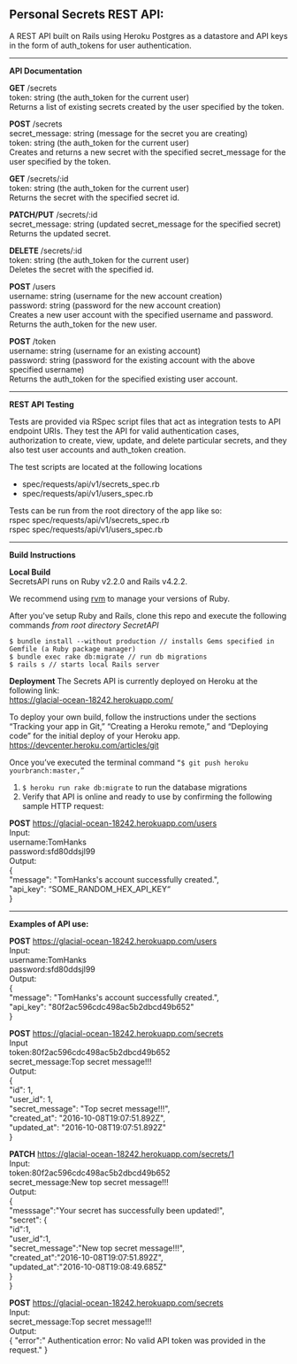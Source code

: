 Personal Secrets REST API:
--------------------------
 A REST API built on Rails using Heroku Postgres as a datastore and API keys in the form of auth_tokens for user authentication.


----------


**API Documentation**

**GET**    /secrets <br />
token: string (the auth_token for the current user)<br />
Returns a list of existing secrets created by the user specified by the token.<br />

**POST**   /secrets<br />
secret_message: string (message for the secret you are creating)<br />
token: string (the auth_token for the current user)<br />
Creates and returns a new secret with the specified secret_message for the user specified by the token.
      
**GET**    /secrets/:id<br />
token: string (the auth_token for the current user)<br />
Returns the secret with the specified secret id.

**PATCH/PUT**  /secrets/:id  <br />
secret_message: string (updated secret_message for the specified secret)<br />
Returns the updated secret.

**DELETE** /secrets/:id<br />
token: string (the auth_token for the current user)<br />
Deletes the secret with the specified id.

**POST**   /users<br />
username: string (username for the new account creation)<br />
password: string (password for the new account creation)<br />
Creates a new user account with the specified username and password.<br />
Returns the auth_token for the new user.

**POST**   /token      <br />
username: string (username for an existing account)<br />
password: string (password for the existing account with the above specified username)<br />
Returns the auth_token for the specified existing user account.


----------

**REST API Testing**

Tests are provided via RSpec script files that act as integration tests to API endpoint URIs. They test the API for valid authentication cases, authorization to create, view, update, and delete particular secrets, and they also test user accounts and auth_token creation.

The test scripts are located at the following locations<br />
- spec/requests/api/v1/secrets_spec.rb <br />
- spec/requests/api/v1/users_spec.rb <br />

Tests can be run from the root directory of the app like so:<br />
rspec spec/requests/api/v1/secrets_spec.rb <br />
rspec spec/requests/api/v1/users_spec.rb <br />


----------

**Build Instructions**

**Local Build**<br />
SecretsAPI runs on Ruby v2.2.0 and Rails v4.2.2.<br />

We recommend using [rvm](https://rvm.io/) to manage your versions of Ruby.<br />

After you've setup Ruby and Rails, clone this repo and execute the following commands *from root directory SecretAPI*<br />

    $ bundle install --without production // installs Gems specified in Gemfile (a Ruby package manager)
	$ bundle exec rake db:migrate // run db migrations
	$ rails s // starts local Rails server

**Deployment** 
The Secrets API is currently deployed on Heroku at the following link:<br />
https://glacial-ocean-18242.herokuapp.com/

To deploy your own build, follow the instructions under the sections <br />
“Tracking your app in Git,” “Creating a Heroku remote,” and “Deploying code” for the initial deploy of your Heroku app.<br />
https://devcenter.heroku.com/articles/git

Once you’ve executed the terminal command `“$ git push heroku yourbranch:master,”`<br />
1. `$ heroku run rake db:migrate` to run the database migrations <br />
2. Verify that API is online and ready to use by confirming the following sample HTTP request:

**POST** https://glacial-ocean-18242.herokuapp.com/users<br />
Input:<br />
username:TomHanks<br />
password:sfd80ddsjl99<br />
Output:<br />
{<br />
  "message": "TomHanks's account successfully created.",<br />
  "api_key": “SOME_RANDOM_HEX_API_KEY“<br />
}

----------

**Examples of API use:**

**POST** https://glacial-ocean-18242.herokuapp.com/users<br />
Input:<br />
username:TomHanks<br />
password:sfd80ddsjl99<br />
Output:<br />
{<br />
  "message": "TomHanks's account successfully created.",<br />
  "api_key": "80f2ac596cdc498ac5b2dbcd49b652"<br />
}

**POST** https://glacial-ocean-18242.herokuapp.com/secrets<br />
Input<br />
token:80f2ac596cdc498ac5b2dbcd49b652<br />
secret_message:Top secret message!!!<br />
Output:<br />
{<br />
  "id": 1,<br />
  "user_id": 1,<br />
  "secret_message": "Top secret message!!!",<br />
  "created_at": "2016-10-08T19:07:51.892Z",<br />
  "updated_at": "2016-10-08T19:07:51.892Z"<br />
}

**PATCH** https://glacial-ocean-18242.herokuapp.com/secrets/1<br />
Input:<br />
token:80f2ac596cdc498ac5b2dbcd49b652<br />
secret_message:New top secret message!!!<br />
Output:<br />
{<br />
  "messsage":"Your secret has successfully been updated!",<br />
  "secret": {<br />
		"id":1,<br />
		"user_id":1,<br />
		"secret_message":"New top secret message!!!",<br />
		"created_at":"2016-10-08T19:07:51.892Z",<br />
		"updated_at":"2016-10-08T19:08:49.685Z"<br />
		}<br />
}

**POST** https://glacial-ocean-18242.herokuapp.com/secrets<br />
Input: <br />
secret_message:Top secret message!!!<br />
Output:<br />
{ "error":" Authentication error: No valid API token was provided in the request." }
